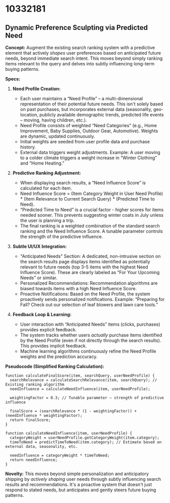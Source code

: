 # 10332181

## Dynamic Preference Sculpting via Predicted Need

**Concept:** Augment the existing search ranking system with a predictive element that actively *shapes* user preferences based on anticipated future needs, beyond immediate search intent. This moves beyond simply ranking items relevant to the query and delves into subtly influencing long-term buying patterns.

**Specs:**

1.  **Need Profile Creation:**
    *   Each user maintains a “Need Profile” – a multi-dimensional representation of their potential future needs.  This isn't solely based on past purchases, but incorporates external data (seasonality, geo-location, publicly available demographic trends, predicted life events – moving, having children, etc.).
    *   Need Profile consists of weighted “Need Categories” (e.g., Home Improvement, Baby Supplies, Outdoor Gear, Automotive). Weights are dynamic, updated continuously.
    *   Initial weights are seeded from user profile data and purchase history.
    *   External data triggers weight adjustments. Example: A user moving to a colder climate triggers a weight increase in “Winter Clothing” and “Home Heating.”

2.  **Predictive Ranking Adjustment:**
    *   When displaying search results, a “Need Influence Score” is calculated for each item.
    *   Need Influence Score = (Item Category Weight in User Need Profile) * (Item Relevance to Current Search Query) * (Predicted Time to Need).
    *   “Predicted Time to Need” is a crucial factor - higher scores for items needed sooner.  This prevents suggesting winter coats in July unless the user is planning a trip.
    *   The final ranking is a weighted combination of the standard search ranking and the Need Influence Score.  A tunable parameter controls the strength of the predictive influence.

3.  **Subtle UI/UX Integration:**
    *   "Anticipated Needs" Section: A dedicated, non-intrusive section on the search results page displays items identified as potentially relevant to future needs (top 3-5 items with the highest Need Influence Score). These are clearly labeled as “For Your Upcoming Needs” or similar.
    *   Personalized Recommendations: Recommendation algorithms are biased towards items with a high Need Influence Score.
    *   Proactive Notifications:  Based on the Need Profile, the system proactively sends personalized notifications. Example: “Preparing for Fall? Check out our selection of leaf blowers and lawn care tools.”

4.  **Feedback Loop & Learning:**
    *   User interaction with “Anticipated Needs” items (clicks, purchases) provides explicit feedback.
    *   The system tracks whether users *actually* purchase items identified by the Need Profile (even if not directly through the search results). This provides implicit feedback.
    *   Machine learning algorithms continuously refine the Need Profile weights and the prediction accuracy.

**Pseudocode (Simplified Ranking Calculation):**

```
function calculateFinalScore(item, searchQuery, userNeedProfile) {
  searchRelevance = calculateSearchRelevance(item, searchQuery); // Existing ranking algorithm
  needInfluence = calculateNeedInfluence(item, userNeedProfile);
  
  weightingFactor = 0.3; // Tunable parameter – strength of predictive influence

  finalScore = (searchRelevance * (1 - weightingFactor)) + (needInfluence * weightingFactor);
  return finalScore;
}

function calculateNeedInfluence(item, userNeedProfile) {
  categoryWeight = userNeedProfile.getCategoryWeight(item.category);
  timeToNeed = predictTimeToNeed(item.category); // Estimate based on external data, seasonality, etc.
  
  needInfluence = categoryWeight * timeToNeed;
  return needInfluence;
}
```

**Novelty:** This moves beyond simple personalization and anticipatory shipping by *actively shaping* user needs through subtly influencing search results and recommendations. It's a proactive system that doesn't just respond to stated needs, but anticipates and gently steers future buying patterns.